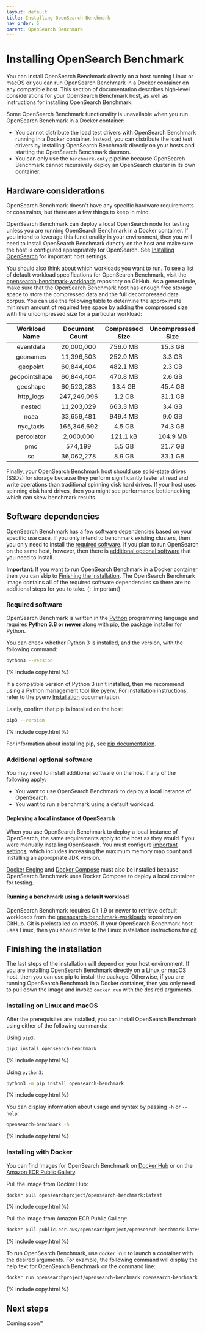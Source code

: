 ```yaml
---
layout: default
title: Installing OpenSearch Benchmark
nav_order: 5
parent: OpenSearch Benchmark
---
```


# Installing OpenSearch Benchmark

You can install OpenSearch Benchmark directly on a host running Linux or macOS or you can run OpenSearch Benchmark in a Docker container on any compatible host. This section of documentation describes high-level considerations for your OpenSearch Benchmark host, as well as instructions for installing OpenSearch Benchmark.

Some OpenSearch Benchmark functionality is unavailable when you run OpenSearch Benchmark in a Docker container:
- You cannot distribute the load test drivers with OpenSearch Benchmark running in a Docker container. Instead, you can distribute the load test drivers by installing OpenSearch Benchmark directly on your hosts and starting the OpenSearch Benchmark daemon.
- You can only use the `benchmark-only` pipeline because OpenSearch Benchmark cannot recursively deploy an OpenSearch cluster in its own container.

## Hardware considerations

OpenSearch Benchmark doesn't have any specific hardware requirements or constraints, but there are a few things to keep in mind.

OpenSearch Benchmark can deploy a local OpenSearch node for testing unless you are running OpenSearch Benchmark in a Docker container. If you intend to leverage this functionality in your environment, then you will need to install OpenSearch Benchmark directly on the host and make sure the host is configured appropriately for OpenSearch. See [Installing OpenSearch]({{site.url}}{{site.baseurl}}/install-and-configure/install-opensearch/index/) for important host settings.

You should also think about which workloads you want to run. To see a list of default workload specifications for OpenSearch Benchmark, visit the [opensearch-benchmark-workloads](https://github.com/opensearch-project/opensearch-benchmark-workloads) repository on GitHub. As a general rule, make sure that the OpenSearch Benchmark host has enough free storage space to store the compressed data and the full decompressed data corpus. You can use the following table to determine the approximate minimum amount of required free space by adding the compressed size with the uncompressed size for a particular workload:

| Workload Name | Document Count | Compressed Size | Uncompressed Size |
| :----: | :----: | :----: | :----: |
| eventdata | 20,000,000 | 756.0 MB | 15.3 GB |
| geonames | 11,396,503 | 252.9 MB | 3.3 GB |
| geopoint | 60,844,404 | 482.1 MB | 2.3 GB |
| geopointshape | 60,844,404 | 470.8 MB | 2.6 GB |
| geoshape | 60,523,283 | 13.4 GB | 45.4 GB |
| http_logs | 247,249,096 | 1.2 GB | 31.1 GB |
| nested | 11,203,029 | 663.3 MB | 3.4 GB |
| noaa | 33,659,481 | 949.4 MB | 9.0 GB |
| nyc_taxis | 165,346,692 | 4.5 GB | 74.3 GB |
| percolator | 2,000,000 | 121.1 kB | 104.9 MB |
| pmc | 574,199 | 5.5 GB | 21.7 GB |
| so | 36,062,278 | 8.9 GB | 33.1 GB |

Finally, your OpenSearch Benchmark host should use solid-state drives (SSDs) for storage because they perform significantly faster at read and write operations than traditional spinning disk hard drives. If your host uses spinning disk hard drives, then you might see performance bottlenecking which can skew benchmark results.

## Software dependencies

OpenSearch Benchmark has a few software dependencies based on your specific use case. If you only intend to benchmark existing clusters, then you only need to install the [required software](#required-software). If you plan to run OpenSearch on the same host, however, then there is [additional optional software](#additional-optional-software) that you need to install.

**Important**: If you want to run OpenSearch Benchmark in a Docker container then you can skip to [Finishing the installation](#finishing-the-installation). The OpenSearch Benchmark image contains all of the required software dependencies so there are no additional steps for you to take.
{: .important}

### Required software

OpenSearch Benchmark is written in the [Python](https://www.python.org/) programming language and requires **Python 3.8 or newer** along with [pip](https://pypi.org/project/pip/), the package installer for Python.

You can check whether Python 3 is installed, and the version, with the following command:
```bash
python3 --version
```
{% include copy.html %}

If a compatible version of Python 3 isn't installed, then we recommend using a Python management tool like [pyenv](https://github.com/pyenv/pyenv). For installation instructions, refer to the pyenv [Installation](https://github.com/pyenv/pyenv#installation) documentation.

Lastly, confirm that pip is installed on the host:
```bash
pip3 --version
```
{% include copy.html %}

For information about installing pip, see [pip documentation](https://pip.pypa.io/en/stable/).

### Additional optional software

You may need to install additional software on the host if any of the following apply:
- You want to use OpenSearch Benchmark to deploy a local instance of OpenSearch.
- You want to run a benchmark using a default workload.

#### Deploying a local instance of OpenSearch

When you use OpenSearch Benchmark to deploy a local instance of OpenSearch, the same requirements apply to the host as they would if you were manually installing OpenSearch. You must configure [important settings]({{site.url}}{{site.baseurl}}/install-and-configure/install-opensearch/index/#important-settings), which includes increasing the maximum memory map count and installing an appropriate JDK version.

[Docker Engine](https://docs.docker.com/engine/) and [Docker Compose](https://docs.docker.com/compose/) must also be installed because OpenSearch Benchmark uses Docker Compose to deploy a local container for testing.

#### Running a benchmark using a default workload

OpenSearch Benchmark requires Git 1.9 or newer to retrieve default workloads from the [opensearch-benchmark-workloads](https://github.com/opensearch-project/opensearch-benchmark-workloads) repository on GitHub. Git is preinstalled on macOS. If your OpenSearch Benchmark host uses Linux, then you should refer to the Linux installation instructions for [git](https://git-scm.com/download/linux).

## Finishing the installation

The last steps of the installation will depend on your host environment. If you are installing OpenSearch Benchmark directly on a Linux or macOS host, then you can use pip to install the package. Otherwise, if you are running OpenSearch Benchmark in a Docker container, then you only need to pull down the image and invoke `docker run` with the desired arguments.

### Installing on Linux and macOS

After the prerequisites are installed, you can install OpenSearch Benchmark using either of the following commands:

Using `pip3`:
```bash
pip3 install opensearch-benchmark
```
{% include copy.html %}

Using `python3`:
```bash
python3 -m pip install opensearch-benchmark
```
{% include copy.html %}

You can display information about usage and syntax by passing `-h` or `--help`:
```bash
opensearch-benchmark -h
```
{% include copy.html %}

### Installing with Docker

You can find images for OpenSearch Benchmark on [Docker Hub](https://hub.docker.com/r/opensearchproject/opensearch-benchmark) or on the [Amazon ECR Public Gallery](https://gallery.ecr.aws/opensearchproject/opensearch-benchmark).

Pull the image from Docker Hub:
```bash
docker pull opensearchproject/opensearch-benchmark:latest
```
{% include copy.html %}

Pull the image from Amazon ECR Public Gallery:
```bash
docker pull public.ecr.aws/opensearchproject/opensearch-benchmark:latest
```
{% include copy.html %}

To run OpenSearch Benchmark, use `docker run` to launch a container with the desired arguments. For example, the following command will display the help text for OpenSearch Benchmark on the command line:
```bash
docker run opensearchproject/opensearch-benchmark opensearch-benchmark -h
```
{% include copy.html %}

## Next steps

Coming soon™